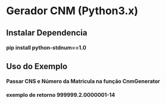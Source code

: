 # Gerador CNM (Python3.x)

## Instalar Dependencia

#### pip install python-stdnum==1.0

## Uso do Exemplo

#### Passar CNS e Número da Matricula na função CnmGenerator

#### exemplo de retorno 999999.2.0000001-14
